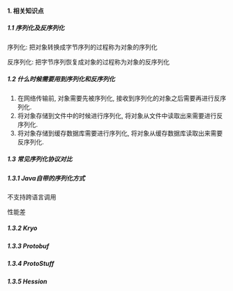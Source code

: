 #### 1. 相关知识点

##### 1.1 序列化及反序列化

序列化: 把对象转换成字节序列的过程称为对象的序列化

反序列化: 把字节序列恢复成对象的过程称为对象的反序列化

##### 1.2 什么时候需要用到序列化和反序列化

1. 在网络传输前, 对象需要先被序列化, 接收到序列化的对象之后需要再进行反序列化.
2. 将对象存储到文件中的时候进行序列化, 将对象从文件中读取出来需要进行反序列化.
3. 将对象存储到缓存数据库需要进行序列化, 将对象从缓存数据库读取出来需要反序列化.

##### 1.3 常见序列化协议对比

##### 1.3.1 Java自带的序列化方式

不支持跨语言调用

性能差

##### 1.3.2 Kryo

##### 1.3.3 Protobuf

##### 1.3.4 ProtoStuff

##### 1.3.5 Hession

